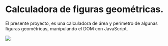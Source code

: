 # Calculadora de figuras geométricas. 

El presente proyecto, es una calculadora de área y perímetro de algunas figuras geométricas, manipulando el DOM con JavaScript.

![](https://github.com/nazgul1998/figuras-geometricas/blob/master/md/Figuras-Geom%C3%A9tricas-Google-Chrome-2022-12-08-11-32-37.gif)
